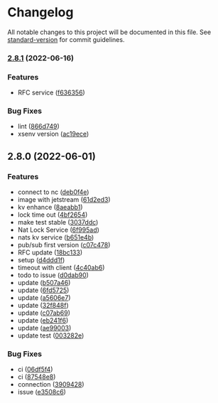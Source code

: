 # Changelog

All notable changes to this project will be documented in this file. See [standard-version](https://github.com/conventional-changelog/standard-version) for commit guidelines.

### [2.8.1](https://github.com/Soontao/cds-nats-messaging/compare/v2.8.0...v2.8.1) (2022-06-16)


### Features

* RFC service ([f636356](https://github.com/Soontao/cds-nats-messaging/commit/f636356bc87b9705d909a403b67db8d016b705d9))


### Bug Fixes

* lint ([866d749](https://github.com/Soontao/cds-nats-messaging/commit/866d749fcba15b0999a71774ebecd3281eb7e5ff))
* xsenv version ([ac19ece](https://github.com/Soontao/cds-nats-messaging/commit/ac19ece656c3b7ad4c90ce7f497f3fa854daf5ba))

## 2.8.0 (2022-06-01)


### Features

* connect to nc ([deb0f4e](https://github.com/Soontao/cds-nats-messaging/commit/deb0f4e5165543e72145625bdda9a8443e9f5e3a))
* image with jetstream ([61d2ed3](https://github.com/Soontao/cds-nats-messaging/commit/61d2ed315121e47d990cb0e7e83ee2296155ad88))
* kv enhance ([8aeabb1](https://github.com/Soontao/cds-nats-messaging/commit/8aeabb1699dd6de14e0651b8129f64d53260db94))
* lock time out ([4bf2654](https://github.com/Soontao/cds-nats-messaging/commit/4bf26540403a8b47b837c1e258faf192065fd18c))
* make test stable ([3037ddc](https://github.com/Soontao/cds-nats-messaging/commit/3037ddce330e24fd74029b3dc205045512b89c15))
* Nat Lock Service ([6f995ad](https://github.com/Soontao/cds-nats-messaging/commit/6f995adfda4e0d5ce4b02a3b5759926270ef1e55))
* nats kv service ([b651e4b](https://github.com/Soontao/cds-nats-messaging/commit/b651e4b0de5963add4ed2775c319751cd480ef70))
* pub/sub first version ([c07c478](https://github.com/Soontao/cds-nats-messaging/commit/c07c478cefe1201a31f901196c97206c457f90ff))
* RFC update ([18bc133](https://github.com/Soontao/cds-nats-messaging/commit/18bc133633914c9de97dec2789c148099a6db6b8))
* setup ([d4ddd1f](https://github.com/Soontao/cds-nats-messaging/commit/d4ddd1fa655e75aac220d90d08c7643710cd3ec8))
* timeout with client ([4c40ab6](https://github.com/Soontao/cds-nats-messaging/commit/4c40ab642a9d9269abaca0a5d2dd04ae2bd80399))
* todo to issue ([d0dab90](https://github.com/Soontao/cds-nats-messaging/commit/d0dab90f2da4d531de04ece38654aec2ca977b16))
* update ([b507a46](https://github.com/Soontao/cds-nats-messaging/commit/b507a46108190d584a931aad056da57c487ef814))
* update ([6fd5725](https://github.com/Soontao/cds-nats-messaging/commit/6fd5725de2bce408b539e41da0f89e1bf5f7d5c4))
* update ([a5606e7](https://github.com/Soontao/cds-nats-messaging/commit/a5606e70377762763b56e2184c1747460d872d16))
* update ([32f848f](https://github.com/Soontao/cds-nats-messaging/commit/32f848f8002160d8213295a1fb5e9eef853db55d))
* update ([c07ab69](https://github.com/Soontao/cds-nats-messaging/commit/c07ab69ec57d22167a2e53ff52a3c5bb50ef3513))
* update ([eb241f6](https://github.com/Soontao/cds-nats-messaging/commit/eb241f6c229c976676015d7801aff7aeb8ca2268))
* update ([ae99003](https://github.com/Soontao/cds-nats-messaging/commit/ae9900375499f162e0b5ea081fdd3a20cc9a7721))
* update test ([003282e](https://github.com/Soontao/cds-nats-messaging/commit/003282e53f7700a8869d1466be7fa43e965cee9e))


### Bug Fixes

* ci ([06df5f4](https://github.com/Soontao/cds-nats-messaging/commit/06df5f48c4f4b7cd31fe7288a2aa1f0814391dce))
* ci ([87548e8](https://github.com/Soontao/cds-nats-messaging/commit/87548e8063bb3a5675274eb24f9affe923ada9bf))
* connection ([3909428](https://github.com/Soontao/cds-nats-messaging/commit/3909428bd8803113a731e1189acc94410bed5723))
* issue ([e3508c6](https://github.com/Soontao/cds-nats-messaging/commit/e3508c6c22a524fd0f0adcf7af494354b0170361))
